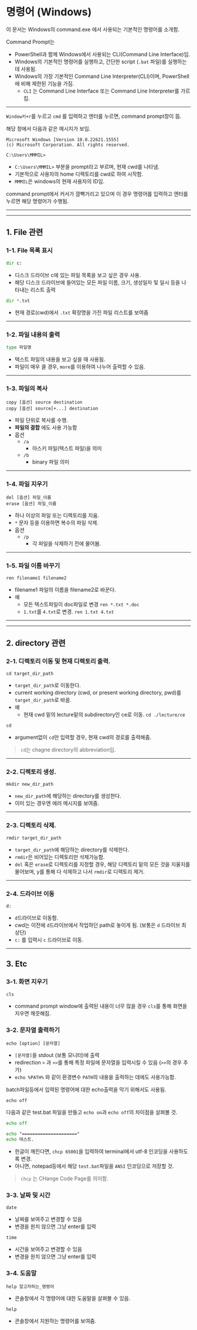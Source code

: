 # 명령어 (Windows)

이 문서는  Windows의 command.exe 에서 사용되는 기본적인 명령어를 소개함.

Command Prompt는 

* PowerShell과 함께 Windows에서 사용되는 CLI(Command Line Interface)임.
* Windows의 기본적인 명령어를 실행하고, 간단한 script (`.bat` 파일)를 실행하는데 사용됨.
* Windows의 가장 기본적인 Command Line Interpreter(CLI)이며, PowerShell에 비해 제한된 기능을 가짐.
    * `CLI` 는 Command Line Interface 또는 Command Line Interpreter를 가르킴.

---

`Window키+r`를 누르고 `cmd` 를 입력하고 엔터를 누르면, command prompt창이 뜸.

해당 창에서 다음과 같은 메시지가 보임.

```basic
Microsoft Windows [Version 10.0.22621.1555]
(c) Microsoft Corporation. All rights reserved.

C:\Users\MMMIL>
```

- `C:\Users\MMMIL>` 부분을 prompt라고 부르며, 현재 cwd를 나타냄.
- 기본적으로 사용자의 home 디렉토리를 cwd로 하여 시작함.
- `MMMIL`은 windows의 현재 사용자의 ID임.

command prompt에서 커서가 깜빡거리고 있으며 이 경우 명령어를 입력하고 엔터를 누르면 해당 명령어가 수행됨.

---

---

## 1. File 관련

### 1-1. File 목록 표시

```python
dir c:
```

- 디스크 드라이브 c에 있는 파일 목록을 보고 싶은 경우 사용.
- 해당 디스크 드라이브에 들어있는 모든 파일 이름, 크기, 생성일자 및 일시 등을 나타내는 리스트 출력

```python
dir *.txt
```

- 현재 경로(cwd)에서 `.txt` 확장명을 가진 파일 리스트를 보여줌

---

### 1-2. 파일 내용의 출력

```python
type 파일명
```

- 텍스트 파일의 내용을 보고 싶을 때 사용됨.
- 파일이 매우 클 경우, `more`를 이용하여 나누어 출력할 수 있음.

---

### 1-3. 파일의 복사

```basic
copy [옵션] source destination 
copy [옵션] source[+...] destination
```

- 파일 단위로 복사를 수행.
- **파일의 결합** 에도 사용 가능함
- 옵션
    - `/a`
        - 아스키 파일(텍스트 파일)을 의미
    - `/b`
        - binary 파일 의미

---        

### 1-4. 파일 지우기

```basic
del [옵션] 파일_이름
erase [옵션] 파일_이름
```

- 하나 이상의 파일 또는 디렉토리를 지움.
- `*` 문자 등을 이용하면 복수의 파일 삭제.
- 옵션
    - `/p`
        - 각 파일을 삭제하기 전에 물어봄.

---

### 1-5. 파일 이름 바꾸기

```basic
ren filename1 filename2
```

- filename1 파일의 이름을 filename2로 바꾼다.
- 예
    - 모든 텍스트파일이 doc파일로 변경
    `ren *.txt *.doc`
    - `1.txt`를 `4.txt`로 변경.
    `ren 1.txt 4.txt`

---

---

## 2. directory 관련

### 2-1. 디렉토리 이동 및 현재 디렉토리 출력.

```basic
cd target_dir_path
```

- `target_dir_path`로 이동한다.
- current working directory (cwd, or present working directory, pwd)를 `target_dir_path`로 바꿈.
- 예
    - 현재 cwd 밑의 lecture밑의 subdirectory인 ce로 이동.
    `cd ./lecture/ce`

```basic
cd 
```

- argument없이 `cd`만 입력할 경우, 현재 cwd의 경로를 출력해줌.

> `cd`는 chagne directory의 abbreviation임.

---

### 2-2. 디렉토리 생성.

```basic
mkdir new_dir_path
```

- `new_dir_path`에 해당하는 directory를 생성한다.
- 이미 있는 경우엔 에러 메시지를 보여줌.

---

### 2-3. 디렉토리 삭제.

```basic
rmdir target_dir_path
```

- `target_dir_path`에 해당하는 directory를 삭제한다.
- `rmdir`은 비어있는 디렉토리만 삭제가능함.
- `del` 혹은 `erase`로 디렉토리를 지정할 경우, 해당 디렉토리 밑의 모든 것을 지울지를 물어보며, y를 통해 다 삭제하고 나서 `rmdir`로 디렉토리 제거.

---

### 2-4. 드라이브 이동

```basic
d:
```

- `d`드라이브로 이동함.
- cwd는 이전에 `d`드라이브에서 작업하던 path로 놓이게 됨. (보통은 `d` 드라이브 최상단)
- `c:` 를 입력시 `c` 드라이브로 이동.

---

## 3. Etc

### 3-1. 화면 지우기

```basic
cls
```

- command prompt window에 출력된 내용이 너무 많을 경우 `cls`를 통해 화면을 지우면 깨끗해짐.

### 3-2. 문자열 출력하기

```basic
echo [option] [문자열]
```

- `[문자열]`을 stdout (보통 모니터)에 출력
- redirection `>` 과 `>>`를 통해 특정 파일에 문자열을 입력시킬 수 있음 (`>>`의 경우 추가)
- `echo %PATH%` 와 같이 환경변수 `PATH`의 내용을 출력하는 데에도 사용가능함.

batch파일등에서 입력된 명령어에 대한 echo출력을 막기 위해서도 사용됨.

```basic
echo off
```

다음과 같은 test.bat 파일을 만들고 `echo on`과 `echo off`의 차이점을 살펴볼 것.

```bat
echo off

echo "====================="
echo 테스트.
```

- 한글이 깨진다면, `chcp 65001`을 입력하여 terminal에서 utf-8 인코딩을 사용하도록 변경.
- 아니면, notepad등에서 해당 `test.bat`파일을 `ANSI` 인코딩으로 저장할 것.

> `chcp` 는 CHange Code Page를 의미함.


### 3-3. 날짜 및 시간

```basic
date
```

- 날짜를 보여주고 변경할 수 있음
- 변경을 원치 않으면 그냥 enter를 입력

```basic
time
```

- 시간을 보여주고 변경할 수 있음
- 변경을 원치 않으면 그냥 enter를 입력

### 3-4. 도움말

```basic
help 알고자하는_명령어
```

- 콘솔창에서 각 명령어에 대한 도움말을 살펴볼 수 있음.

```basic
help
```

- 콘솔창에서 지원하는 명령어를 보여줌.